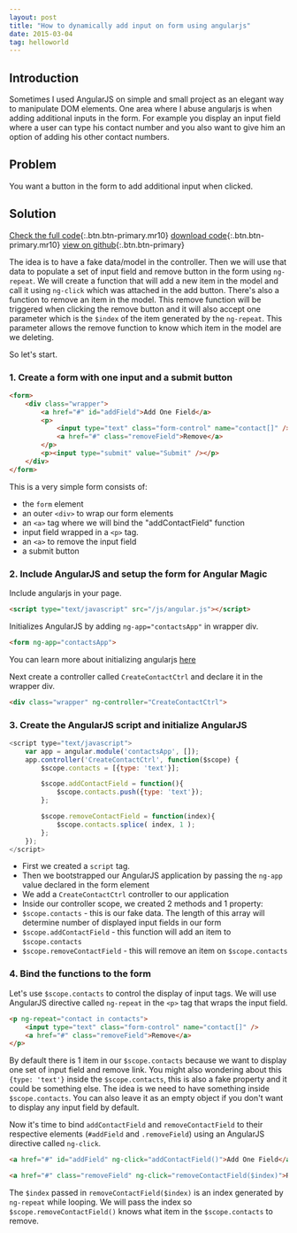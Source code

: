 ```yaml
---
layout: post
title: "How to dynamically add input on form using angularjs"
date: 2015-03-04
tag: helloworld
--- 
```


## Introduction
Sometimes I used AngularJS on simple and small project as an elegant way to manipulate DOM elements. One area where I abuse angularjs is when adding additional inputs in the form. 
For example you display an input field where a user can type his contact number and you also want to give him an option of adding his other contact numbers.   

## Problem
You want a button in the form to add additional input when clicked. 

## Solution
[Check the full code](){:.btn.btn-primary.mr10} [download code](#){:.btn.btn-primary.mr10} [view on github](#){:.btn.btn-primary}

The idea is to have a fake data/model in the controller. Then we will use that data to populate a set of input field and remove button in the form using ```ng-repeat```. We will create a function that will add a new item in the model and call it using ```ng-click``` which was attached in the add button. There's also a function to remove an item in the model. This remove function will be triggered when clicking the remove button and it will also accept one parameter which is the ```$index``` of the item generated by the ```ng-repeat```. This parameter allows the remove function to know which item in the model are we deleting. 

So let's start.

### 1. Create a form with one input and a submit button
~~~ html
<form>
    <div class="wrapper">
    	<a href="#" id="addField">Add One Field</a>
    	<p>
    	    <input type="text" class="form-control" name="contact[]" />
    	    <a href="#" class="removeField">Remove</a>
    	</p>
    	<p><input type="submit" value="Submit" /></p>
	</div>
</form>
~~~
This is a very simple form consists of:
- the `form` element
- an outer ```<div>``` to wrap our form elements
- an ```<a>``` tag where we will bind the "addContactField" function
- input field wrapped in a ```<p>``` tag. 
- an ```<a>``` to remove the input field
- a submit button

### 2. Include AngularJS and setup the form for Angular Magic
Include angularjs in your page.

~~~ html
<script type="text/javascript" src="/js/angular.js"></script>
~~~

Initializes AngularJS by adding ```ng-app="contactsApp"``` in wrapper div.

~~~ html
<form ng-app="contactsApp">  
~~~ 

You can learn more about initializing angularjs [here](https://docs.angularjs.org/guide/bootstrap)

Next create a controller called ```CreateContactCtrl``` and declare it in the wrapper div.

~~~ html 
<div class="wrapper" ng-controller="CreateContactCtrl">
~~~ 

### 3. Create the AngularJS script and initialize AngularJS   

~~~ javascript
<script type="text/javascript">
	var app = angular.module('contactsApp', []);
    app.controller('CreateContactCtrl', function($scope) {
        $scope.contacts = [{type: 'text'}];

        $scope.addContactField = function(){
            $scope.contacts.push({type: 'text'});  
        };

        $scope.removeContactField = function(index){ 
            $scope.contacts.splice( index, 1 );
        };
    }); 
</script>
~~~ 

- First we created a ```script``` tag.
- Then we bootstrapped our AngularJS application by passing the ```ng-app``` value declared in the form element
- We add a ```CreateContactCtrl``` controller to our application
- Inside our controller scope, we created 2 methods and 1 property:
 - ```$scope.contacts``` - this is our fake data. The length of this array will determine number of displayed input fields in our form
 - ```$scope.addContactField``` - this function will add an item to ```$scope.contacts```
 - ```$scope.removeContactField``` - this will remove an item on ```$scope.contacts``` 

### 4. Bind the functions to the form
Let's use ```$scope.contacts``` to control the display of input tags. We will use AngularJS directive called ```ng-repeat``` in the ```<p>``` tag that wraps the input field.

~~~ html
<p ng-repeat="contact in contacts">
    <input type="text" class="form-control" name="contact[]" />
    <a href="#" class="removeField">Remove</a>
</p>
~~~ 

By default there is 1 item in our ```$scope.contacts``` because we want to display one set of input field and remove link. You might also wondering about this ```{type: 'text'}``` inside the ```$scope.contacts```, this is also a fake property and it could be something else. The idea is we need to have something inside ```$scope.contacts```. You can also leave it as an empty object if you don't want to display any input field by default.

Now it's time to bind ```addContactField``` and ```removeContactField``` to their respective elements (```#addField``` and ```.removeField```) using an AngularJS directive called ```ng-click```.

~~~ html
<a href="#" id="addField" ng-click="addContactField()">Add One Field</a>
~~~ 

~~~ html 
<a href="#" class="removeField" ng-click="removeContactField($index)">Remove</a>
~~~ 

The ```$index``` passed in ```removeContactField($index)``` is an index generated by ```ng-repeat``` while looping. We will pass the index so ```$scope.removeContactField()``` knows what item in the ```$scope.contacts``` to remove.




 

